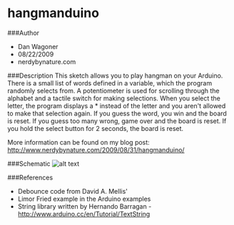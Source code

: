 # hangmanduino

###Author
* Dan Wagoner
* 08/22/2009
* nerdybynature.com

###Description
This sketch allows you to play hangman on your Arduino. There is a small list of words defined in a variable, which the program randomly selects from. A potentiometer is used for scrolling through the alphabet and a tactile switch for making selections. When you select the letter, the program displays a * instead of the letter and you aren't allowed to make that selection again. If you guess the word, you win and the board is reset. If you guess too many wrong, game over and the board is reset. If you hold the select button for 2 seconds, the board is reset.

More information can be found on my blog post: http://www.nerdybynature.com/2009/08/31/hangmanduino/

###Schematic
![alt text](http://www.nerdybynature.com/wp-content/uploads/2009/08/hangman_schematic.png "hangmanduino schematic")

###References
* Debounce code from David A. Mellis'
* Limor Fried example in the Arduino examples
* String library written by Hernando Barragan - http://www.arduino.cc/en/Tutorial/TextString
